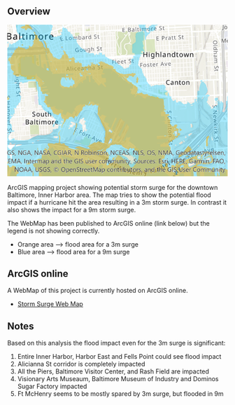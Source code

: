 ## Overview

![Baltimore Storm Surge Potential](./images/main-image.png)


ArcGIS mapping project showing potential storm surge for the downtown Baltimore, Inner Harbor area. The map tries to show the potential flood impact if a hurricane hit the area resulting in a 3m storm surge.  In contrast it also shows the impact for a 9m storm surge.  

The WebMap has been published to ArcGIS online (link below) but the legend is not showing correctly. 
- Orange area --> flood area for a 3m surge 
- Blue area --> flood area for a 9m surge


## ArcGIS online 

A WebMap of this project is currently hosted on ArcGIS online.
 - [Storm Surge Web Map](https://arcg.is/1ei4nH) 


## Notes
Based on this analysis the flood impact even for the 3m surge is significant:
1. Entire Inner Harbor, Harbor East and Fells Point could see flood impact
2. Alicianna St corridor is completely impacted
3. All the Piers, Baltimore Visitor Center, and Rash Field are impacted
4. Visionary Arts Museaum, Baltimore Museum of Industry and Dominos Sugar Factory impacted
5. Ft McHenry seems to be mostly spared by 3m surge, but flooded in 9m
